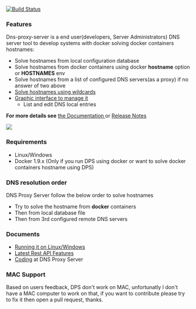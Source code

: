 <p>
	<a href="https://travis-ci.org/mageddo/dns-proxy-server"><img src="https://travis-ci.org/mageddo/dns-proxy-server.svg?branch=master" alt="Build Status"></img></a>
</p>

### Features
Dns-proxy-server is a end user(developers, Server Administrators) DNS server tool to develop systems with docker solving docker containers hostnames:

* Solve hostnames from local configuration database
* Solve hostnames from docker containers using docker **hostname** option or **HOSTNAMES** env
* Solve hostnames from a list of configured DNS servers(as a proxy) if no answer of two above
* [Solve hostnames using wildcards](http://mageddo.github.io/dns-proxy-server/docs/features#Solve-hostnames-using-wildcards)
* [Graphic interface to manage it](http:/127.0.0.1:5380/static/)
	* List and edit DNS local entries

**For more details see** [the Documentation ](http://mageddo.github.io/dns-proxy-server/docs/features) or [Release Notes](RELEASE-NOTES.md) 

![](https://i.imgur.com/aR9dl0O.png)

### Requirements
* Linux/Windows
* Docker 1.9.x (Only if you run DPS using docker or want to solve docker containers hostname using DPS)

### DNS resolution order
DNS  Proxy Server follow the below order to solve hostnames

* Try to solve the hostname from **docker** containers
* Then from local database file
* Then from 3rd configured remote DNS servers

### Documents
* [Running it on Linux/Windows](http://mageddo.github.io/dns-proxy-server/docs/running.html)
* [Latest Rest API Features](http://mageddo.github.io/dns-proxy-server/docs/api/)
* [Coding](docs/developing) at DNS Proxy Server

### MAC Support
Based on users feedback, DPS don't work on MAC, unfortunatly I don't have a MAC computer to work on that, if you want to contribute please try to fix it then open a pull request, thanks.
